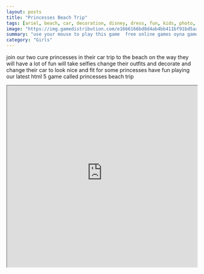 ```yaml
---
layout: posts
title: "Princesses Beach Trip"
tags: [ariel, beach, car, decoration, disney, dress, fun, kids, photo, princess, rapunzel, selfie, trip, free, online, games, oyna, game, free, games, play, play, games]
image: "https://img.gamedistribution.com/e1666166bd8d4ab4bb411bf91bd5aa3b.jpg"
summary: "use your mouse to play this game  free online games oyna game free games play play games"
category: "Girls"
---
```


join our two cure princesses in their car trip to the beach on the way they will have a lot of fun will take selfies change their outfits and decorate and change their car to look nice and fit for some princesses have fun playing our latest html 5 game called princesses beach trip

<iframe width="100%" height="480px;" src="https://html5.gamedistribution.com/e1666166bd8d4ab4bb411bf91bd5aa3b/"></iframe>